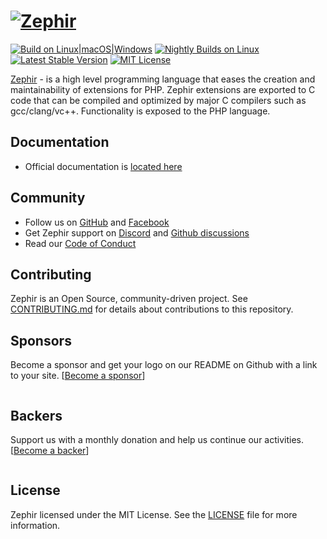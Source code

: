 # [![Zephir][zephir logo]][web site]

[![Build on Linux|macOS|Windows][actions main]][actions link]
[![Nightly Builds on Linux][actions nightly]][actions link]
[![Latest Stable Version][version badge]][packagist link]
[![MIT License][license badge]](./LICENSE)

[Zephir][web site] - is a high level programming language that eases the creation and maintainability of extensions for PHP.
Zephir extensions are exported to C code that can be compiled and optimized by major C compilers such as gcc/clang/vc++.
Functionality is exposed to the PHP language.

## Documentation

* Official documentation is [located here][docs]

## Community

* Follow us on [GitHub][zephir] and [Facebook][facebook]
* Get Zephir support on [Discord][discord] and [Github discussions][discussions]
* Read our [Code of Conduct](./CODE_OF_CONDUCT.md)

## Contributing

Zephir is an Open Source, community-driven project. See [CONTRIBUTING.md](./CONTRIBUTING.md)
for details about contributions to this repository.

## Sponsors

Become a sponsor and get your logo on our README on Github with a link to your site.
[[Become a sponsor](https://opencollective.com/phalcon#sponsor)]

<a href="https://opencollective.com/phalcon/#contributors">
<img src="https://opencollective.com/phalcon/tiers/sponsors.svg?avatarHeight=48&width=800" alt="">
</a>

## Backers

Support us with a monthly donation and help us continue our activities.
[[Become a backer](https://opencollective.com/phalcon#backer)]

<a href="https://opencollective.com/phalcon/#contributors">
<img src="https://opencollective.com/phalcon/tiers/backers.svg?avatarHeight=48&width=800&height=200" alt="">
</a>

## License

Zephir licensed under the MIT License. See the [LICENSE](./LICENSE) file for more information.

[docs]:             https://docs.zephir-lang.com
[zephir]:           https://github.com/zephir-lang/zephir
[facebook]:         https://www.facebook.com/groups/zephir.language
[discord]:          https://phalcon.link/discord
[discussions]:      https://github.com/zephir-lang/zephir/discussions
[zephir logo]:      https://assets.phalconphp.com/zephir/zephir_logo-105x36.svg
[web site]:         https://zephir-lang.com

[actions link]:     https://github.com/zephir-lang/zephir/actions
[actions main]:     https://github.com/zephir-lang/zephir/actions/workflows/main.yml/badge.svg
[actions nightly]:  https://github.com/zephir-lang/zephir/actions/workflows/nightly.yml/badge.svg

[version badge]:    https://poser.pugx.org/phalcon/zephir/v/stable.svg
[packagist link]:   https://packagist.org/packages/phalcon/zephir
[license badge]:    https://poser.pugx.org/phalcon/zephir/license.svg
